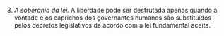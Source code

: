 ﻿3. *A soberania da lei.* A liberdade pode ser desfrutada apenas quando a vontade e os caprichos dos governantes humanos são substituídos pelos decretos legislativos de acordo com a lei fundamental aceita.